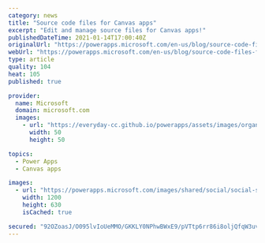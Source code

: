 ```yaml
---
category: news
title: "Source code files for Canvas apps"
excerpt: "Edit and manage source files for Canvas apps!"
publishedDateTime: 2021-01-14T17:00:40Z
originalUrl: "https://powerapps.microsoft.com/en-us/blog/source-code-files-for-canvas-apps/"
webUrl: "https://powerapps.microsoft.com/en-us/blog/source-code-files-for-canvas-apps/"
type: article
quality: 104
heat: 105
published: true

provider:
  name: Microsoft
  domain: microsoft.com
  images:
    - url: "https://everyday-cc.github.io/powerapps/assets/images/organizations/microsoft.com-50x50.jpg"
      width: 50
      height: 50

topics:
  - Power Apps
  - Canvas apps

images:
  - url: "https://powerapps.microsoft.com/images/shared/social/social-share-post-ignite.png"
    width: 1200
    height: 630
    isCached: true

secured: "92OZoasJ/O095lvIoUeMMO/GKKLY0NPhwBWxE9/pVTtp6rr86i8oljQfqW3uvjw9X58ewzDzVToOHMbQ630NiLQNkB7ft9DC2Rdrlx2apQdGaBfcSd+gmIwOj6WAF12AsnmJSsW5qFxzQMqRzntyXJBCqV966JzHUUIzkbtfYuOFdeknKu40r2kjKdeZk9mzqEYKvoAhcTTCSXDFcccIwYlmQD/6PlsWAYLhN9T5Oo12/iHFvpbX8Jt4CtTGx6XYgcMjYbyGrHriwT/6Bc1ctsva9232m6EaTqOGEznYpOMccw8uow8KCI+tcsQ8bed6x6SrqJ9wZcqBzkUZSZwQd9rdBCA/rpi2tJVBaAusPUc=;LJy1xgO2UAxRMn9nQDQtQA=="
---
```


